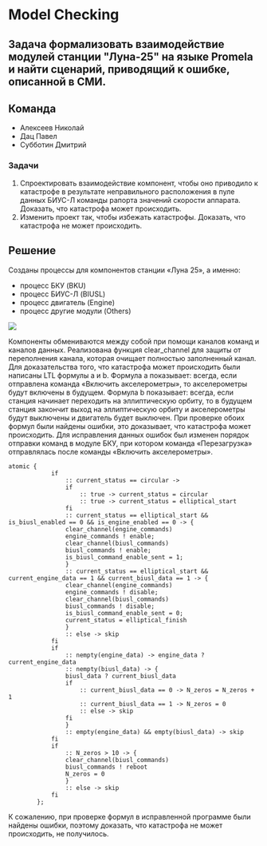 # Model Checking

## Задача формализовать взаимодействие модулей станции "Луна-25" на языке Promela и найти сценарий, приводящий к ошибке, описанной в СМИ.

## Команда
* Алексеев Николай
* Дац Павел
* Субботин Дмитрий

### Задачи
1. Спроектировать взаимодействие компонент, чтобы оно приводило к катастрофе в результате неправильного расположения в пуле данных БИУС-Л команды рапорта значений скорости аппарата. Доказать, что катастрофа может происходить.  
2. Изменить проект так, чтобы избежать катастрофы. Доказать, что катастрофа не может происходить.


## Решение
Созданы процессы для компонентов станции «Луна 25», а именно:
* процесс БКУ (BKU)
* процесс БИУС-Л (BIUSL)
* процесс двигатель (Engine)
* процесс другие модули (Others)

<img src="https://github.com/paveldat/VeHaContest2023/blob/main/FIIT/model-checking/img/1.jpg">

Компоненты обмениваются между собой при помощи каналов команд и каналов данных. Реализована функция clear_channel для защиты от переполнения канала, которая очищает полностью заполненный канал.
Для доказательства того, что катастрофа может происходить были написаны LTL формулы a и b. Формула a показывает: всегда, если отправлена команда «Включить акселерометры», то акселерометры будут включены в будущем. Формула b показывает: всегда, если станция начинает переходить на эллиптическую орбиту, то в будущем станция закончит выход на эллиптическую орбиту и акселерометры будут выключены и двигатель будет выключен. При проверке обоих формул были найдены ошибки, это доказывает, что катастрофа может происходить.
Для исправления данных ошибок был изменен порядок отправки команд в модуле БКУ, при котором команда «Перезагрузка» отправлялась после команды «Включить акселерометры».

```promela
atomic {
            if
                :: current_status == circular ->
                if
                    :: true -> current_status = circular
                    :: true -> current_status = elliptical_start                     
                fi
                :: current_status == elliptical_start && is_biusl_enabled == 0 && is_engine_enabled == 0 -> {
                clear_channel(engine_commands)
                engine_commands ! enable;
                clear_channel(biusl_commands)
                biusl_commands ! enable;
                is_biusl_command_enable_sent = 1;
                }               
                :: current_status == elliptical_start && current_engine_data == 1 && current_biusl_data == 1 -> {
                clear_channel(engine_commands)
                engine_commands ! disable;
                clear_channel(biusl_commands)
                biusl_commands ! disable;
                is_biusl_command_enable_sent = 0;
                current_status = elliptical_finish               
                }
                :: else -> skip
            fi
            if
                :: nempty(engine_data) -> engine_data ? current_engine_data
                :: nempty(biusl_data) -> {
                biusl_data ? current_biusl_data
                if
                    :: current_biusl_data == 0 -> N_zeros = N_zeros + 1
                    :: current_biusl_data == 1 -> N_zeros = 0
                    :: else -> skip
                fi
                }
                :: empty(engine_data) && empty(biusl_data) -> skip
            fi         
            if 
                :: N_zeros > 10 -> {
                clear_channel(biusl_commands)
                biusl_commands ! reboot
                N_zeros = 0
                }
                :: else -> skip
            fi
        };
```
К сожалению, при проверке формул в исправленной программе были найдены ошибки, поэтому доказать, что катастрофа не может происходить, не получилось.
